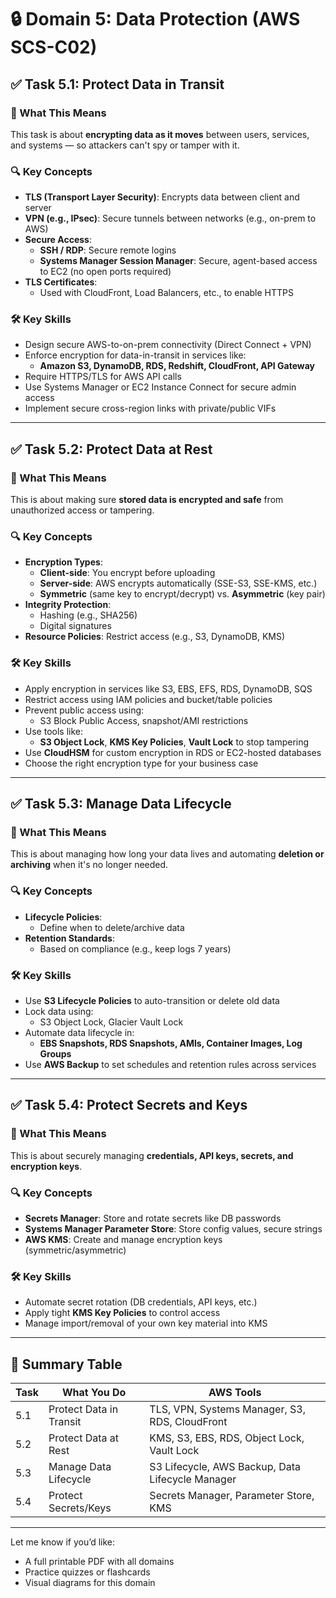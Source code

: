 # 🔒 Domain 5: Data Protection (AWS SCS-C02)

## ✅ Task 5.1: Protect Data in Transit

### 🧠 What This Means
This task is about **encrypting data as it moves** between users, services, and systems — so attackers can't spy or tamper with it.

### 🔍 Key Concepts
- **TLS (Transport Layer Security)**: Encrypts data between client and server
- **VPN (e.g., IPsec)**: Secure tunnels between networks (e.g., on-prem to AWS)
- **Secure Access**:
  - **SSH / RDP**: Secure remote logins
  - **Systems Manager Session Manager**: Secure, agent-based access to EC2 (no open ports required)
- **TLS Certificates**:
  - Used with CloudFront, Load Balancers, etc., to enable HTTPS

### 🛠️ Key Skills
- Design secure AWS-to-on-prem connectivity (Direct Connect + VPN)
- Enforce encryption for data-in-transit in services like:
  - **Amazon S3, DynamoDB, RDS, Redshift, CloudFront, API Gateway**
- Require HTTPS/TLS for AWS API calls
- Use Systems Manager or EC2 Instance Connect for secure admin access
- Implement secure cross-region links with private/public VIFs

---

## ✅ Task 5.2: Protect Data at Rest

### 🧠 What This Means
This is about making sure **stored data is encrypted and safe** from unauthorized access or tampering.

### 🔍 Key Concepts
- **Encryption Types**:
  - **Client-side**: You encrypt before uploading
  - **Server-side**: AWS encrypts automatically (SSE-S3, SSE-KMS, etc.)
  - **Symmetric** (same key to encrypt/decrypt) vs. **Asymmetric** (key pair)
- **Integrity Protection**:
  - Hashing (e.g., SHA256)
  - Digital signatures
- **Resource Policies**: Restrict access (e.g., S3, DynamoDB, KMS)

### 🛠️ Key Skills
- Apply encryption in services like S3, EBS, EFS, RDS, DynamoDB, SQS
- Restrict access using IAM policies and bucket/table policies
- Prevent public access using:
  - S3 Block Public Access, snapshot/AMI restrictions
- Use tools like:
  - **S3 Object Lock**, **KMS Key Policies**, **Vault Lock** to stop tampering
- Use **CloudHSM** for custom encryption in RDS or EC2-hosted databases
- Choose the right encryption type for your business case

---

## ✅ Task 5.3: Manage Data Lifecycle

### 🧠 What This Means
This is about managing how long your data lives and automating **deletion or archiving** when it's no longer needed.

### 🔍 Key Concepts
- **Lifecycle Policies**:
  - Define when to delete/archive data
- **Retention Standards**:
  - Based on compliance (e.g., keep logs 7 years)

### 🛠️ Key Skills
- Use **S3 Lifecycle Policies** to auto-transition or delete old data
- Lock data using:
  - S3 Object Lock, Glacier Vault Lock
- Automate data lifecycle in:
  - **EBS Snapshots, RDS Snapshots, AMIs, Container Images, Log Groups**
- Use **AWS Backup** to set schedules and retention rules across services

---

## ✅ Task 5.4: Protect Secrets and Keys

### 🧠 What This Means
This is about securely managing **credentials, API keys, secrets, and encryption keys**.

### 🔍 Key Concepts
- **Secrets Manager**: Store and rotate secrets like DB passwords
- **Systems Manager Parameter Store**: Store config values, secure strings
- **AWS KMS**: Create and manage encryption keys (symmetric/asymmetric)

### 🛠️ Key Skills
- Automate secret rotation (DB credentials, API keys, etc.)
- Apply tight **KMS Key Policies** to control access
- Manage import/removal of your own key material into KMS

---

## 📌 Summary Table

| Task | What You Do | AWS Tools |
|------|-------------|------------|
| 5.1 | Protect Data in Transit | TLS, VPN, Systems Manager, S3, RDS, CloudFront |
| 5.2 | Protect Data at Rest | KMS, S3, EBS, RDS, Object Lock, Vault Lock |
| 5.3 | Manage Data Lifecycle | S3 Lifecycle, AWS Backup, Data Lifecycle Manager |
| 5.4 | Protect Secrets/Keys | Secrets Manager, Parameter Store, KMS |

---

Let me know if you’d like:
- A full printable PDF with all domains
- Practice quizzes or flashcards
- Visual diagrams for this domain

